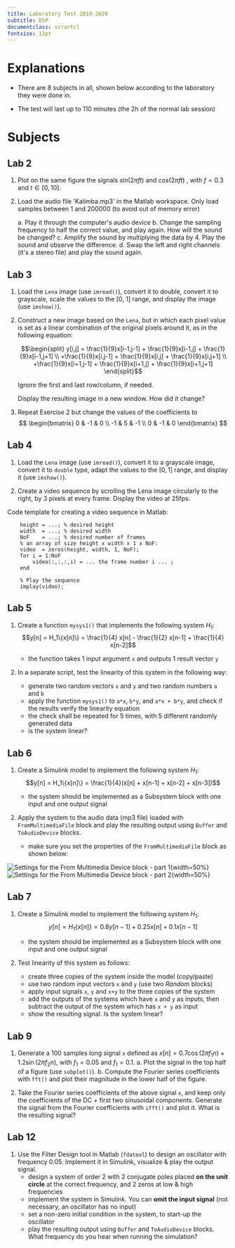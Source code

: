 ```yaml
---
title: Laboratory Test 2019-2020
subtitle: DSP
documentclass: scrartcl
fontsize: 12pt
---
```




# Explanations

* There are 8 subjects in all, shown below according to the laboratory they were done in.

* The test will last up to 110 minutes (the 2h of the normal lab session)


# Subjects


## Lab 2

1. Plot on the same figure the signals $sin(2 \pi f t)$ and $cos(2 \pi f t)$ , with $f = 0.3$ and $t \in [0, 10]$.

2. Load the audio file 'Kalimba.mp3' in the Matlab workspace. Only load samples between 1 and 200000 (to avoid out of memory error)

    a. Play it through the computer's audio device
    b. Change the sampling frequency to half the correct value, and play again. How will the sound be changed?
    c. Amplify the sound by multiplying the data by 4. Play the sound and observe the difference.
    d. Swap the left and right channels (it's a stereo file) and play the sound again.
  
  
## Lab 3

1. Load the `Lena` image (use `imread()`), convert it to double, convert it to grayscale, 
scale the values to the [0, 1] range, and display the image (use `imshow()`).

2. Construct a new image based on the `Lena`, but in which each pixel value
is set as a linear combination of the original pixels around it, as in the following equation:

    $$\begin{split}
y[i,j] = \frac{1}{9}x[i-1,j-1] + \frac{1}{9}x[i-1,j] + \frac{1}{9}x[i-1,j+1] \\
        +\frac{1}{9}x[i,j-1]   + \frac{1}{9}x[i,j]   + \frac{1}{9}x[i,j+1] \\
        +\frac{1}{9}x[i+1,j-1] + \frac{1}{9}x[i+1,j] + \frac{1}{9}x[i+1,j+1]
\end{split}$$

	Ignore the first and last row/column, if needed. 
    
	Display the resulting image in a new window. How did it change?

3. Repeat Exercise 2 but change the values of the coefficients to
    $$
    \begin{bmatrix}
     0 & -1 & 0 \\
     -1 & 5 & -1 \\
     0 & -1 & 0
    \end{bmatrix}
    $$

## Lab 4

1. Load the `Lena` image (use `imread()`),
convert it to a grayscale image,
convert it to `double` type,
adapt the values to the $[0,1]$ range,
and display it (use `imshow()`).

2. Create a video sequence by scrolling the Lena image 
circularly to the right, by $3$ pixels at every frame. 
Display the video at 25fps.


Code template for creating a video sequence in Matlab:

```
    height = ...; % desired height
    width  = ...; % desired width
    NoF    = ...; % desired number of frames
    % an array of size height x width x 1 x NoF:
    video  = zeros(height, width, 1, NoF);   
    for i = 1:NoF
        video(:,:,:,i) = ... the frame number i ... ;
    end

    % Play the sequence
    implay(video);
```


## Lab 5

1. Create a function `mysys1()` that implements the following system $H_1$:
$$y[n] = H_1\{x[n]\} = \frac{1}{4} x[n] - \frac{1}{2} x[n-1] + \frac{1}{4} x[n-2]$$
    - the function takes 1 input argument `x` and outputs 1 result vector `y`

2. In a separate script, test the linearity of this system in the following way:
    - generate two random vectors `x` and `y` and two random numbers `a` and `b`
    - apply the function `mysys1()` to `a*x`, `b*y`, and `a*x + b*y`, and check if the results verify the linearity equation
    - the check shall be repeated for 5 times, with 5 different randomly generated data
    - is the system linear?


## Lab 6

1. Create a Simulink model to implement the following system $H_1$:
$$y[n] = H_1\{x[n]\} = \frac{1}{4}(x[n]  + x[n-1] + x[n-2] + x[n-3])$$
    - the system should be implemented as a Subsystem block with one input and one output signal

1. Apply the system to the audio data (mp3 file) loaded with `FromMultimediaFile` block and play the resulting output using `Buffer` and `ToAudioDevice` blocks.
    - make sure you set the properties of the `FromMultimediaFile` block as shown below:

![Settings for the *From Multimedia Device* block - part 1](img/L4_Settings_FromMMDevice_1.png){width=50%}
![Settings for the *From Multimedia Device* block - part 2](img/L4_Settings_FromMMDevice_2.png){width=50%}
    
    
## Lab 7

1. Create a Simulink model to implement the following system $H_1$:
$$y[n] = H_1\{x[n]\} = 0.8 y[n-1] + 0.25 x[n]  + 0.1 x[n-1]$$
    - the system should be implemented as a Subsystem block with one input and one output signal

2. Test linearity of this system as follows:
    - create three copies of the system inside the model (copy/paste)
    - use two random input vectors `x` and `y` (use two *Random* blocks)
    - apply input signals `x`, `y` and `x+y` to the three copies of the system 
    - add the outputs of the systems which have `x` and `y` as inputs, then subtract the output of the system which has `x + y` as input
    - show the resulting signal. Is the system linear?
    
    
## Lab 9

1. Generate a 100 samples long signal `x` defined as 
$x[n] = 0.7 \cos(2 \pi f_1 n) + 1.2 \sin(2 \pi f_2 n),$
with $f_1 = 0.05$ and $f_1 = 0.1$.
    a. Plot the signal in the top half of a figure (use `subplot()`).
    b. Compute the Fourier series coefficients with `fft()` and 
    plot their magnitude in the lower half of the figure.

2. Take the Fourier series coefficients of the above signal `x`, and keep only the coefficients of the DC + first two sinusoidal
components. Generate the signal from the Fourier coefficients with `ifft()`
and plot it. What is the resulting signal?



## Lab 12

1. Use the Filter Design tool in Matlab (`fdatool`) to design an oscillator
with frequency 0.05. Implement it in Simulink, visualize & play the output signal.
    * design a system of order 2 with 2 conjugate poles placed **on the unit circle** 
    at the correct frequency, and 2 zeros at low & high frequencies
    * implement the system in Simulink. You can **omit the input signal** (not necessary, an oscillator has no input)
    * set a non-zero initial condition in the system, to start-up the oscillator
    * play the resulting output using `Buffer` and `ToAudioDevice` blocks. What frequency do you hear when running the simulation?

